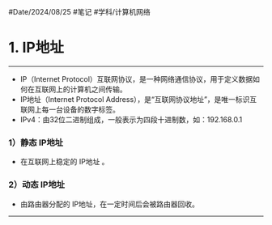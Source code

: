 #Date/2024/08/25 #笔记 #学科/计算机网络

# 1. IP地址
---
- IP（Internet Protocol）互联网协议，是一种网络通信协议，用于定义数据如何在互联网上的计算机之间传输。
- IP地址（Internet Protocol Address），是“互联网协议地址”，是唯一标识互联网上每一台设备的数字标签。
- IPv4：由32位二进制组成，一般表示为四段十进制数，如：192.168.0.1
### 1）静态 IP地址
- 在互联网上稳定的 IP地址 。
### 2）动态 IP地址
- 由路由器分配的 IP地址，在一定时间后会被路由器回收。

---